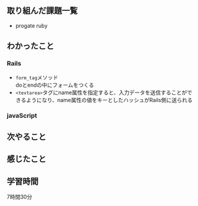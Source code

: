 ## 取り組んだ課題一覧
  - progate ruby

    
    
## わかったこと
### Rails
- `form_tag`メソッド  
  doとendの中にフォームをつくる
- `<textarea>`タグにname属性を指定すると、入力データを送信することができるようになり、name属性の値をキーとしたハッシュがRails側に送られる
  

### javaScript

## 次やること


## 感じたこと



## 学習時間
7時間30分
